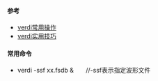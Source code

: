 #### 参考
- [verdi常用操作](https://github.com/bulaqi/IC-DV.github.io/wiki/%5B%E5%B7%A5%E5%85%B7%5D-Verdi%E5%B8%B8%E7%94%A8%E6%93%8D%E4%BD%9C)
- [verdi实用技巧](https://cloud.tencent.com/developer/beta/article/1897270)
#### 常用命令
- verdi -ssf xx.fsdb &　　//-ssf表示指定波形文件